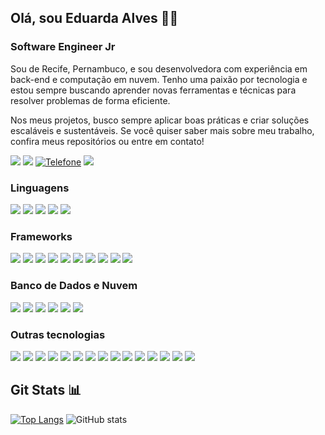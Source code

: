 ## Olá, sou Eduarda Alves 👋🏽
### Software Engineer Jr

Sou de Recife, Pernambuco, e sou desenvolvedora com experiência em back-end e computação em nuvem. Tenho uma paixão por tecnologia e estou sempre buscando aprender novas ferramentas e técnicas para resolver problemas de forma eficiente. 

Nos meus projetos, busco sempre aplicar boas práticas e criar soluções escaláveis e sustentáveis. Se você quiser saber mais sobre meu trabalho, confira meus repositórios ou entre em contato!

<a href = "mailto:duarda.alvesx@gmail.com"><img src="https://img.shields.io/badge/Gmail-D14836?style=for-the-badge&logo=gmail&logoColor=white" target="_blank"></a>
<a href="https://www.linkedin.com/in/eduardaalves/" target="_blank"><img src="https://img.shields.io/badge/-LinkedIn-%230077B5?style=for-the-badge&logo=linkedin&logoColor=white" target="_blank"></a> 
[![Telefone](https://img.shields.io/badge/WhatsApp-25D366?style=for-the-badge&logo=whatsapp&logoColor=white)](tel:+558199795-7044)
<a href=" " target="_blank"><img src="https://img.shields.io/badge/website-000000?style=for-the-badge&logo=About.me&logoColor=white" target="_blank"></a> 

### Linguagens

<a href=" " target="_blank"><img src="https://img.shields.io/badge/java-%23ED8B00.svg?style=for-the-badge&logo=openjdk&logoColor=white" target="_blank"></a> 
<a href=" " target="_blank"><img src="https://img.shields.io/badge/typescript-%23007ACC.svg?style=for-the-badge&logo=typescript&logoColor=white" target="_blank"></a> 
<a href=" " target="_blank"><img src="https://img.shields.io/badge/Python-FFD43B?style=for-the-badge&logo=python&logoColor=blue" target="_blank"></a> 
<a href=" " target="_blank"><img src="https://img.shields.io/badge/C%23-239120?style=for-the-badge&logo=csharp&logoColor=white" target="_blank"></a> 
<a href=" " target="_blank"><img src="https://img.shields.io/badge/JavaScript-323330?style=for-the-badge&logo=javascript&logoColor=F7DF1E" target="_blank"></a> 


### Frameworks

<a href=" " target="_blank"><img src="https://img.shields.io/badge/Blazor-512BD4?style=for-the-badge&logo=blazor&logoColor=white" target="_blank"></a> 
<a href=" " target="_blank"><img src="https://img.shields.io/badge/Bootstrap-563D7C?style=for-the-badge&logo=bootstrap&logoColor=white" target="_blank"></a> 
<a href=" " target="_blank"><img src="https://img.shields.io/badge/Django-092E20?style=for-the-badge&logo=django&logoColor=green" target="_blank"></a> 
<a href=" " target="_blank"><img src="https://img.shields.io/badge/Express%20js-000000?style=for-the-badge&logo=express&logoColor=white" target="_blank"></a> 
<a href=" " target="_blank"><img src="https://img.shields.io/badge/Flask-000000?style=for-the-badge&logo=flask&logoColor=white" target="_blank"></a> 
<a href=" " target="_blank"><img src="https://img.shields.io/badge/.NET-512BD4?style=for-the-badge&logo=dotnet&logoColor=white" target="_blank"></a> 
<a href=" " target="_blank"><img src="https://img.shields.io/badge/React-20232A?style=for-the-badge&logo=react&logoColor=61DAFB" target="_blank"></a> 
<a href=" " target="_blank"><img src="https://img.shields.io/badge/Spring_Boot-6DB33F?style=for-the-badge&logo=spring-boot&logoColor=white" target="_blank"></a> 
<a href=" " target="_blank"><img src="https://img.shields.io/badge/Junit5-25A162?style=for-the-badge&logo=junit5&logoColor=white" target="_blank"></a> 
<a href=" " target="_blank"><img src="https://img.shields.io/badge/Node%20js-339933?style=for-the-badge&logo=nodedotjs&logoColor=white" target="_blank"></a> 

### Banco de Dados e Nuvem

<a href=" " target="_blank"><img src="https://img.shields.io/badge/Amazon_AWS-FF9900?style=for-the-badge&logo=amazonaws&logoColor=white" target="_blank"></a> 
<a href=" " target="_blank"><img src="https://img.shields.io/badge/microsoft%20azure-0089D6?style=for-the-badge&logo=microsoft-azure&logoColor=white" target="_blank"></a> 
<a href=" " target="_blank"><img src="https://img.shields.io/badge/Microsoft%20SQL%20Server-CC2927?style=for-the-badge&logo=microsoft%20sql%20server&logoColor=white" target="_blank"></a> 
<a href=" " target="_blank"><img src="https://img.shields.io/badge/MongoDB-4EA94B?style=for-the-badge&logo=mongodb&logoColor=white" target="_blank"></a> 
<a href=" " target="_blank"><img src="https://img.shields.io/badge/MySQL-005C84?style=for-the-badge&logo=mysql&logoColor=white" target="_blank"></a> 
<a href=" " target="_blank"><img src="https://img.shields.io/badge/PostgreSQL-316192?style=for-the-badge&logo=postgresql&logoColor=white" target="_blank"></a> 


### Outras tecnologias

<a href=" " target="_blank"><img src="https://img.shields.io/badge/Apache_Kafka-231F20?style=for-the-badge&logo=apache-kafka&logoColor=white" target="_blank"></a> 
<a href=" " target="_blank"><img src="https://img.shields.io/badge/Apache_Spark-FFFFFF?style=for-the-badge&logo=apachespark&logoColor=#E35A16" target="_blank"></a> 
<a href=" " target="_blank"><img src="https://img.shields.io/badge/Markdown-000000?style=for-the-badge&logo=markdown&logoColor=white" target="_blank"></a> 
<a href=" " target="_blank"><img src="https://img.shields.io/badge/CSS3-1572B6?style=for-the-badge&logo=css3&logoColor=white" target="_blank"></a> 
<a href=" " target="_blank"><img src="https://img.shields.io/badge/HTML5-E34F26?style=for-the-badge&logo=html5&logoColor=white" target="_blank"></a> 
<a href=" " target="_blank"><img src="https://img.shields.io/badge/Notion-000000?style=for-the-badge&logo=notion&logoColor=white" target="_blank"></a> 
<a href=" " target="_blank"><img src="https://img.shields.io/badge/GitHub-100000?style=for-the-badge&logo=github&logoColor=white" target="_blank"></a> 
<a href=" " target="_blank"><img src="https://img.shields.io/badge/json-5E5C5C?style=for-the-badge&logo=json&logoColor=white" target="_blank"></a> 
<a href=" " target="_blank"><img src="https://img.shields.io/badge/pandas-%23150458.svg?style=for-the-badge&logo=pandas&logoColor=white" target="_blank"></a> 
<a href=" " target="_blank"><img src="https://img.shields.io/badge/GIT-E44C30?style=for-the-badge&logo=git&logoColor=white" target="_blank"></a> 
<a href=" " target="_blank"><img src="https://img.shields.io/badge/powershell-5391FE?style=for-the-badge&logo=powershell&logoColor=white" target="_blank"></a> 
<a href=" " target="_blank"><img src="https://img.shields.io/badge/javafx-%23FF0000.svg?style=for-the-badge&logo=javafx&logoColor=white" target="_blank"></a> 
<a href=" " target="_blank"><img src="https://img.shields.io/badge/OpenCV-27338e?style=for-the-badge&logo=OpenCV&logoColor=white" target="_blank"></a> 
<a href=" " target="_blank"><img src="https://img.shields.io/badge/Postman-FF6C37?style=for-the-badge&logo=Postman&logoColor=white" target="_blank"></a> 
<a href=" " target="_blank"><img src="https://img.shields.io/badge/PowerBI-F2C811?style=for-the-badge&logo=Power%20BI&logoColor=white" target="_blank"></a> 

## Git Stats 📊

[![Top Langs](https://github-readme-stats.vercel.app/api/top-langs/?username=eduardaalvess&layout=donut&langs_count=4&theme=transparent)](https://github.com/eduardaalvess/github-readme-stats)
![GitHub stats](https://github-readme-stats.vercel.app/api?username=eduardaalvess&show_icons=true&theme=transparent) 
